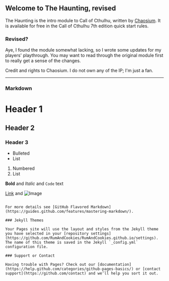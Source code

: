 ## Welcome to The Haunting, revised

The Haunting is the intro module to Call of Cthulhu, written by [Chaosium](https://www.chaosium.com/). It is available for free in the Call of Cthulhu 7th edition quick start rules.


### Revised?

Aye, I found the module somewhat lacking, so I wrote some updates for my players' playthrough. You may want to read through the original module first to really get a sense of the changes.

Credit and rights to Chaosium. I do not own any of the IP; I'm just a fan.

---

### Markdown


# Header 1
## Header 2
### Header 3

- Bulleted
- List

1. Numbered
2. List

**Bold** and _Italic_ and `Code` text

[Link](url) and ![Image](src)
```

For more details see [GitHub Flavored Markdown](https://guides.github.com/features/mastering-markdown/).

### Jekyll Themes

Your Pages site will use the layout and styles from the Jekyll theme you have selected in your [repository settings](https://github.com/RumAndCookies/RumAndCookies.github.io/settings). The name of this theme is saved in the Jekyll `_config.yml` configuration file.

### Support or Contact

Having trouble with Pages? Check out our [documentation](https://help.github.com/categories/github-pages-basics/) or [contact support](https://github.com/contact) and we’ll help you sort it out.

